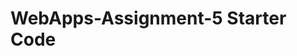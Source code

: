 # WebApps-Assignment-5 Starter Code
<a href="https://44-563-web-apps-s22.github.io/webapps-s22-assignment-5-shashank546962/">